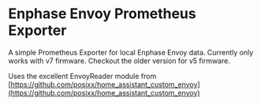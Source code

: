 # Enphase Envoy Prometheus Exporter

A simple Prometheus Exporter for local Enphase Envoy data.
Currently only works with v7 firmware. Checkout the older version for v5 firmware.

Uses the excellent EnvoyReader module from [https://github.com/posixx/home_assistant_custom_envoy](https://github.com/posixx/home_assistant_custom_envoy)
